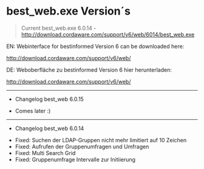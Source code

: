 # best_web.exe Version´s

> Current best_web.exe 6.0.14 - http://download.cordaware.com/support/v6/web/6014/best_web.exe


EN: Webinterface for bestinformed Version 6 can be downloaded here:

http://download.cordaware.com/support/v6/web/

DE: Weboberfläche zu bestinformed Version 6 hier herunterladen:

http://download.cordaware.com/support/v6/web/


------------------
- Changelog best_web 6.0.15
* Comes later :)

---
- Changelog best_web 6.0.14
* Fixed: Suchen der LDAP-Gruppen nicht mehr limitiert auf 10 Zeichen
* Fixed: Aufrufen der Gruppenumfragen und Umfragen
* Fixed: Multi Search Grid
* Fixed: Gruppenumfrage Intervalle zur Initiierung
